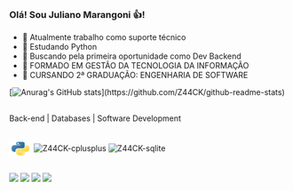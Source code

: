 ### Olá! Sou Juliano Marangoni 👍!

- 🔭 Atualmente trabalho como suporte técnico
- 🌱 Estudando Python
- 🐍 Buscando pela primeira oportunidade como Dev Backend
- 🚀 FORMADO EM GESTÃO DA TECNOLOGIA DA INFORMAÇÃO
- 🚀 CURSANDO 2ª GRADUAÇÃO: ENGENHARIA DE SOFTWARE

[![Anurag's GitHub stats](https://github-readme-stats.vercel.app/api?username=Z44CK&show_icons=true&theme=dracula&include_all_commits=true&count_private=true")](https://github.com/Z44CK/github-readme-stats)
##
Back-end | Databases | Software Development
<div style="display:https://github.com/Z44CK"><br>
  <img align="center" alt="Z44CK-Python" height="30" width="40" src="https://raw.githubusercontent.com/devicons/devicon/master/icons/python/python-original.svg">
  <img align="center" alt="Z44CK-cplusplus" height="30" width="40" src="https://cdn.jsdelivr.net/gh/devicons/devicon/icons/cplusplus/cplusplus-original.svg" />
  <img align="center" alt="Z44CK-sqlite" height="30" width="40" src="https://cdn.jsdelivr.net/gh/devicons/devicon/icons/sqlite/sqlite-original.svg" />
</div>

##

<div> 
  <a href="https://www.instagram.com/juliano.marangoni_" target="_blank"><img src="https://img.shields.io/badge/-Instagram-%23E4405F?style=for-the-badge&logo=instagram&logoColor=white" target="_blank"></a>
 <a href="https://discord.com/channels/@me" target="_blank"><img src="https://img.shields.io/badge/Discord-7289DA?style=for-the-badge&logo=discord&logoColor=white" target="_blank"></a> 
  <a href = "mailto:julianomlp34@gmail.com"><img src="https://img.shields.io/badge/-Gmail-%23333?style=for-the-badge&logo=gmail&logoColor=white" target="_blank"></a>
  <a href="https://www.linkedin.com/in/juliano-marangoni-530163163" target="_blank"><img src="https://img.shields.io/badge/-LinkedIn-%230077B5?style=for-the-badge&logo=linkedin&logoColor=white" target="_blank"></a> 
</div>

